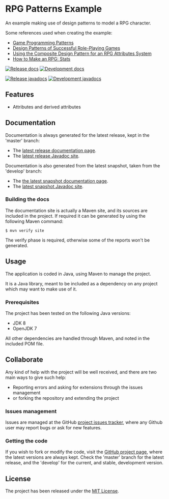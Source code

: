 # RPG Patterns Example

An example making use of design patterns to model a RPG character.

Some references used when creating the example:

* [Game Programming Patterns](http://gameprogrammingpatterns.com)
* [Design Patterns of Successful
Role-Playing Games](http://legendaryquest.netfirms.com/books/RPG_Design_Patterns_9_13_09.pdf)
* [Using the Composite Design Pattern for an RPG Attributes System](https://gamedevelopment.tutsplus.com/tutorials/using-the-composite-design-pattern-for-an-rpg-attributes-system--gamedev-243)
* [How to Make an RPG: Stats](http://howtomakeanrpg.com/a/how-to-make-an-rpg-stats.html)

[![Release docs](https://img.shields.io/badge/docs-release-blue.svg)][site-release]
[![Development docs](https://img.shields.io/badge/docs-develop-blue.svg)][site-develop]

[![Release javadocs](https://img.shields.io/badge/javadocs-release-blue.svg)][javadoc-release]
[![Development javadocs](https://img.shields.io/badge/javadocs-develop-blue.svg)][javadoc-develop]

## Features

- Attributes and derived attributes

## Documentation

Documentation is always generated for the latest release, kept in the 'master' branch:

- The [latest release documentation page][site-release].
- The [latest release Javadoc site][javadoc-release].

Documentation is also generated from the latest snapshot, taken from the 'develop' branch:

- The [the latest snapshot documentation page][site-develop].
- The [latest snapshot Javadoc site][javadoc-develop].

### Building the docs

The documentation site is actually a Maven site, and its sources are included in the project. If required it can be generated by using the following Maven command:

```
$ mvn verify site
```

The verify phase is required, otherwise some of the reports won't be generated.

## Usage

The application is coded in Java, using Maven to manage the project.

It is a Java library, meant to be included as a dependency on any project which may want to make use of it.

### Prerequisites

The project has been tested on the following Java versions:
* JDK 8
* OpenJDK 7

All other dependencies are handled through Maven, and noted in the included POM file.

## Collaborate

Any kind of help with the project will be well received, and there are two main ways to give such help:

- Reporting errors and asking for extensions through the issues management
- or forking the repository and extending the project

### Issues management

Issues are managed at the GitHub [project issues tracker][issues], where any Github user may report bugs or ask for new features.

### Getting the code

If you wish to fork or modify the code, visit the [GitHub project page][scm], where the latest versions are always kept. Check the 'master' branch for the latest release, and the 'develop' for the current, and stable, development version.

## License

The project has been released under the [MIT License][license].

[issues]: https://github.com/bernardo-mg/rpg-patterns-example/issues
[javadoc-develop]: https://docs.bernardomg.com/development/maven/rpg-patterns-example/apidocs
[javadoc-release]: https://docs.bernardomg.com/maven/rpg-patterns-example/apidocs
[license]: http://www.opensource.org/licenses/mit-license.php
[scm]: https://github.com/bernardo-mg/rpg-patterns-example
[site-develop]: https://docs.bernardomg.com/development/maven/rpg-patterns-example
[site-release]: https://docs.bernardomg.com/maven/rpg-patterns-example

